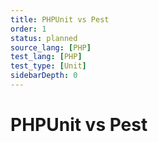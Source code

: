 ```yaml
---
title: PHPUnit vs Pest
order: 1
status: planned
source_lang: [PHP]
test_lang: [PHP]
test_type: [Unit]
sidebarDepth: 0
---
```


# PHPUnit vs Pest